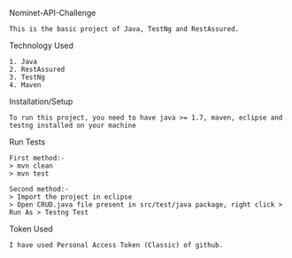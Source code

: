 Nominet-API-Challenge

	This is the basic project of Java, TestNg and RestAssured.
	
Technology Used

	1. Java
	2. RestAssured
	3. TestNg
	4. Maven
	
Installation/Setup

	To run this project, you need to have java >= 1.7, maven, eclipse and testng installed on your machine
	
Run Tests

	First method:-
	> mvn clean
	> mvn test
	
	Second method:-
	> Import the project in eclipse
	> Open CRUD.java file present in src/test/java package, right click > Run As > Testng Test

Token Used

	I have used Personal Access Token (Classic) of github.
	
	
